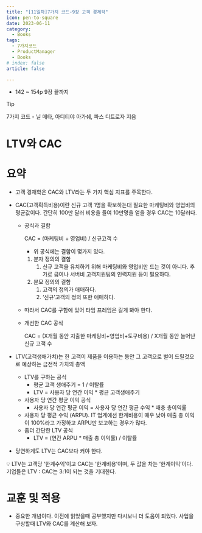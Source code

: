 ```yaml
---
title: "[11일차]7가지 코드-9장 고객 경제학"
icon: pen-to-square
date: 2023-06-11
category:
  - Books
tags:
  - 7가지코드
  - ProductManager
  - Books
# index: false
article: false

---
```

- 142 ~ 154p 9장 끝까지

<!-- more -->
>[!tip]
>7가지 코드 - 닐 메타, 아디티야 아가쉐, 파스 디트로자 지음


# LTV와 CAC

# 요약

- 고객 경재학은 CAC와 LTV라는 두 가지 핵심 지표를 주목한다.
- CAC(고객획득비용)이란 신규 고객 1명을 확보하는대 필요한 마케팅비와 영업비의 평균값이다. 간단히 100만 달러 비용을 들여 10만명을 얻을 경우 CAC는 10달러다.
    - 공식과 결함
        
        CAC = (마케팅비 + 영업비) / 신규고객 수
        
        - 위 공식에는 결함이 몇가지 있다.
        1. 분자 정의의 결함
            1. 신규 고객을 유치하기 위해 마케팅비와 영업비만 드는 것이 아니다. 추가로 급여나 서버비 고객지원팀의 인력지원 등이 필요하다.
        2. 분모 정의의 결함
            1. 고객의 정의가 애매하다.
            2. ‘신규’고객의 정의 또한 애매하다. 
    - 따라서 CAC를 구함에 있어 타임 프레임은 길게 봐야 한다.
    - 개선한 CAC 공식
        
        CAC = (X개월 동안 지출한 마케팅비+영업비+도구비용) / X개월 동안 늘어난 신규 고객 수
        
- LTV(고객생애가치)는 한 고객이 제품을 이용하는 동안 그 고객으로 벌어 드릴것으로 예상하는 금전적 가치의 총액
    - LTV를 구하는 공식
        - 평균 고객 생애주기 = 1 / 이탈률
        - LTV = 사용자 당 연간 이익 * 평균 고객생애주기
    - 사용자 당 연간 평균 이익 공식
        - 사용자 당 연간 평균 이익 = 사용자 당 연간 평균 수익 * 매충 총이익률
    - 사용자 당 평균 수익 (ARPU). IT 업계에선 한계비용이 매우 낮아 매출 총 이익이 100%라고 가정하고 ARPU만 보고하는 경우가 많다.
    - 좀더 간단한 LTV 공식
        - LTV = (연간 ARPU * 매출 총 이익률) / 이탈률
- 당연하게도 LTV는 CAC보다 커야 한다.

<aside>
💡 LTV는 고객당 ‘한계수익’이고 CAC는 ‘한계비용’이며, 두 값을 차는 ‘한계이익’이다. 
기업들은 LTV : CAC는 3:1이 되는 것을 기대한다.

</aside>

# 교훈 및 적용

- 중요한 개념이다. 이전에 읽었을때 공부했지만 다시보니 더 도움이 되었다. 사업을 구상할때 LTV와 CAC를 계산해 보자.
